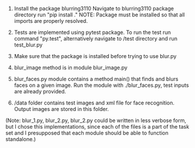 1. Install the package blurring3110
Navigate to blurring3110 package directory
run "pip install ."
NOTE: Package must be installed so that all imports are properly resolved.

2. Tests are implemented using pytest package.
To run the test run command "py.test", alternatively navigate to /test directory and run test_blur.py

3. Make sure that the package is installed before trying to use blur.py

4. blur_image method is in module blur_image.py

5. blur_faces.py module contains a method main() that finds and blurs faces on a given image. Run the module
with ./blur_faces.py, test inputs are already provided.

5. /data folder contains test images and xml file for face recognition. Output images are stored in this folder.

(Note: blur_1.py, blur_2.py, blur_2.py could be written in less verbose form, but I chose this implementations,
since each of the files is a part of the task set and I presupposed that each module should be able to function
standalone.)